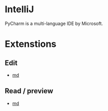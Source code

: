 # IntelliJ

PyCharm is a multi-language IDE by Microsoft.

# Extenstions
## Edit
* [md](../exts/md.md)

## Read / preview
* [md](../exts/md.md)
